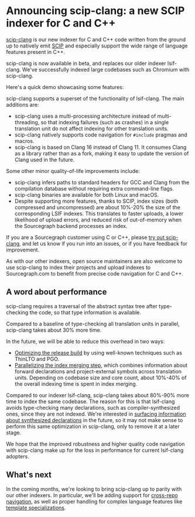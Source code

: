 # Announcing scip-clang: a new SCIP indexer for C and C++

[scip-clang](https://github.com/sourcegraph/scip-clang) is our new indexer
for C and C++ code written from the ground up to natively emit [SCIP](https://github.com/sourcegraph/scip)
and especially support the wide range of language features present in C++.

scip-clang is now available in beta, and replaces our older indexer lsif-clang.
We've successfully indexed large codebases such as Chromium with scip-clang.

Here's a quick demo showcasing some features:

<!-- TODO: Add demo here -->

scip-clang supports a superset of the functionality of lsif-clang.
The main additions are:

- scip-clang uses a multi-processing architecture instead of multi-threading,
  so that indexing failures (such as crashes) in a single translation unit
  do not affect indexing for other translation units.
- scip-clang natively supports code navigation for `#include` pragmas and macros.
- scip-clang is based on Clang 16 instead of Clang 11.
  It consumes Clang as a library rather than as a fork,
  making it easy to update the version of Clang used in the future. 

Some other minor quality-of-life improvements include:

- scip-clang infers paths to standard headers for GCC and Clang
  from the compilation database without requiring extra command-line flags.
- scip-clang binaries are available for both Linux and macOS.
- Despite supporting more features, thanks to SCIP, index sizes
  (both compressed and uncompressed) are about
  10%-20% the size of the corresponding LSIF indexes.
  This translates to faster uploads, a lower likelihood of upload errors,
  and reduced risk of out-of-memory when the Sourcegraph backend
  processes an index.

If you are a Sourcegraph customer using C or C++,
please [try out scip-clang](https://github.com/sourcegraph/scip-clang),
and let us know if you run into an issues,
or if you have feedback for improvement.

As with our other indexers, open source maintainers are also welcome
to use scip-clang to index their projects
and upload indexes to Sourcegraph.com
to benefit from precise code navigation for C and C++.

## A word about performance

scip-clang requires a traversal of the abstract syntax tree
after type-checking the code, so that type information is available.

Compared to a baseline of type-checking all translation units in parallel,
scip-clang takes about 30% more time.

In the future, we will be able to reduce this overhead in two ways:
- [Optimizing the release build](https://github.com/sourcegraph/scip-clang/issues/27)
  by using well-known techniques such as ThinLTO and PGO.
- [Parallelizing the index merging step](https://github.com/sourcegraph/scip-clang/issues/139),
  which combines information about forward declarations
  and project-external symbols across translation units.
  Depending on codebase size and core count,
  about 10%-40% of the overall indexing time is spent in index merging.

Compared to our indexer lsif-clang, scip-clang takes about 80%-90%
more time to index the same codebase. The reason for this is that lsif-clang
avoids type-checking many declarations, such as compiler-synthesized ones,
since they are not indexed.
We're interested in [surfacing information about synthesized declarations](https://github.com/sourcegraph/scip/issues/117#issuecomment-1422654456) in the future,
so it may not make sense to perform this same optimization in scip-clang,
only to remove it at a later stage.

We hope that the improved robustness and
higher quality code navigation with scip-clang
make up for the loss in performance for current lsif-clang adopters.

## What's next

In the coming months, we're looking to bring scip-clang up to parity
with our other indexers. In particular, we'll be adding support for
[cross-repo navigation](https://github.com/sourcegraph/scip-clang/issues/184),
as well as proper handling for
complex language features like [template specializations](https://github.com/sourcegraph/scip-clang/issues/278).